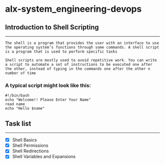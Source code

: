 # alx-system_engineering-devops
## Introduction to Shell Scripting
---
```
The shell is a program that provides the user with an interface to use the operating system’s functions through some commands. A shell script is a program that is used to perform specific tasks
```
```
Shell scripts are mostly used to avoid repetitive work. You can write a script to automate a set of instructions to be executed one after the other, instead of typing in the commands one after the other n number of time
```
### A typical script might look like this:
```
#!/bin/bash
echo "Welcome!! Please Enter Your Name"
read name
echo "Hello $name"
```
## Task list
---
*[x] Shell Basics
*[x] Shell Permissions
*[x] Shell Redirections
*[x] Shell Variables and Expansions
